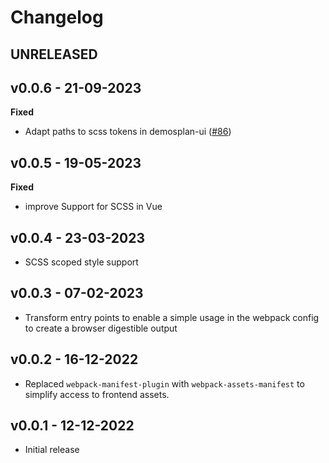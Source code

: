 # Changelog

## UNRELEASED

## v0.0.6 - 21-09-2023

**Fixed**

- Adapt paths to scss tokens in demosplan-ui ([#86](https://github.com/demos-europe/demosplan-js-addon/pull/86))

## v0.0.5 - 19-05-2023

**Fixed**

- improve Support for SCSS in Vue

## v0.0.4 - 23-03-2023

- SCSS scoped style support

## v0.0.3 - 07-02-2023

- Transform entry points to enable a simple usage in the webpack config to create a browser digestible output 

## v0.0.2 - 16-12-2022

- Replaced `webpack-manifest-plugin` with `webpack-assets-manifest`
  to simplify access to frontend assets.

## v0.0.1 - 12-12-2022

- Initial release

